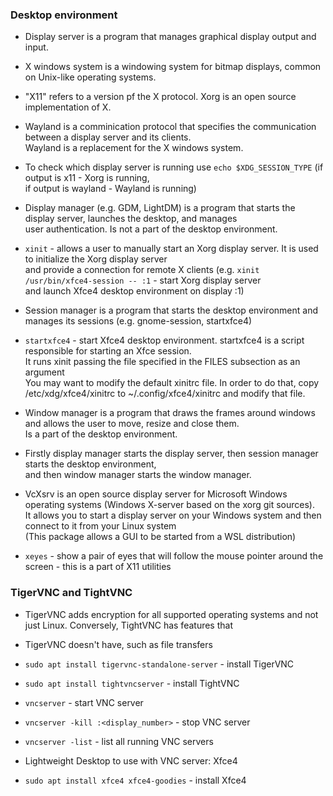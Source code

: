 ### Desktop environment
- Display server is a program that manages graphical display output and input.  
- X windows system is a windowing system for bitmap displays, common on Unix-like operating systems.  
- "X11" refers to a version pf the X protocol. Xorg is an open source implementation of X.  
- Wayland is a comminication protocol that specifies the communication between a display server and its clients.  
  Wayland is a replacement for the X windows system.  
- To check which display server is running use `echo $XDG_SESSION_TYPE` (if output is x11 - Xorg is running,   
  if output is wayland - Wayland is running)  
- Display manager (e.g. GDM, LightDM) is a program that starts the display server, launches the desktop, and manages   
                 user authentication. Is not a part of the desktop environment.  
- `xinit` - allows a user to manually start an Xorg display server. It is used to initialize the Xorg display server   
            and provide a connection for remote X clients (e.g. `xinit /usr/bin/xfce4-session -- :1` - start Xorg display server   
            and launch Xfce4 desktop environment on display :1)  
- Session manager is a program that starts the desktop environment and manages its sessions (e.g. gnome-session, startxfce4)
- `startxfce4` - start Xfce4 desktop environment. startxfce4 is a script responsible for starting an Xfce session.  
               It runs xinit passing the file specified in the FILES subsection as an argument  
               You  may  want  to  modify  the  default  xinitrc  file.  In  order  to  do   that,   copy  
               /etc/xdg/xfce4/xinitrc to ~/.config/xfce4/xinitrc and modify that file.  
- Window manager is a program that draws the frames around windows and allows the user to move, resize and close them.  
               Is a part of the desktop environment.  
- Firstly display manager starts the display server, then session manager starts the desktop environment,  
  and then window manager starts the window manager.  

- VcXsrv is an open source display server for Microsoft Windows operating systems (Windows X-server based on the xorg git sources).  
  It allows you to start a display server on your Windows system and then connect to it from your Linux system  
  (This package allows a GUI to be started from a WSL distribution)  

- `xeyes` - show a pair of eyes that will follow the mouse pointer around the screen - this is a part of X11 utilities  

### TigerVNC and TightVNC
- TigerVNC adds encryption for all supported operating systems and not just Linux. Conversely, TightVNC has features that  
- TigerVNC doesn't have, such as file transfers
- `sudo apt install tigervnc-standalone-server` - install TigerVNC
- `sudo apt install tightvncserver` - install TightVNC
- `vncserver` - start VNC server
- `vncserver -kill :<display_number>` - stop VNC server
- `vncserver -list` - list all running VNC servers

- Lightweight Desktop to use with VNC server: Xfce4  
- `sudo apt install xfce4 xfce4-goodies` - install Xfce4